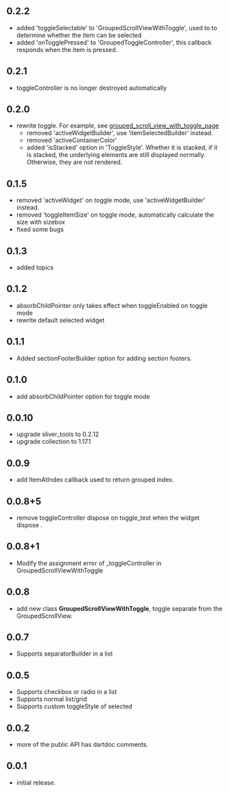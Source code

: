 ## 0.2.2
* added 'toggleSelectable' to 'GroupedScrollViewWithToggle', used to to determine whether the item can be selected
* added 'onTogglePressed' to 'GroupedToggleController', this callback responds when the item is pressed.

## 0.2.1

* toggleController is no longer destroyed automatically

## 0.2.0

* rewrite toggle. For example, see [grouped_scroll_view_with_toggle_page](./example/lib/page/grouped_scroll_view_with_toggle_page.dart)
  - removed 'activeWidgetBuilder', use 'itemSelectedBuilder' instead. 
  - removed 'activeContainerColor'
  - added 'isStacked' option in 'ToggleStyle'. Whether it is stacked, if it is stacked, the underlying elements are still displayed normally. Otherwise, they are not rendered.


## 0.1.5

* removed 'activeWidget' on toggle mode, use 'activeWidgetBuilder' instead.
* removed 'toggleItemSize' on toggle mode, automatically calculate the size with sizebox
* fixed some bugs

## 0.1.3

* added topics

## 0.1.2

* absorbChildPointer only takes effect when toggleEnabled on toggle mode
* rewrite default selected widget

## 0.1.1

* Added sectionFooterBuilder option for adding section footers.

## 0.1.0

* add absorbChildPointer option for toggle mode

## 0.0.10

* upgrade sliver_tools to 0.2.12
* upgrade collection to 1.17.1

## 0.0.9

* add ItemAtIndex callback used to return grouped index.

## 0.0.8+5

* remove toggleController dispose on toggle_test when the widget dispose .

## 0.0.8+1

* Modify the assignment error of _toggleController in GroupedScrollViewWithToggle

## 0.0.8

* add new class **GroupedScrollViewWithToggle**, toggle separate from the GroupedScrollView.

## 0.0.7

* Supports separatorBuilder in a list

## 0.0.5

* Supports checkbox or radio in a list
* Supports normal list/grid
* Supports custom toggleStyle of selected

## 0.0.2

* more of the public API has dartdoc comments.

## 0.0.1

* initial release.
